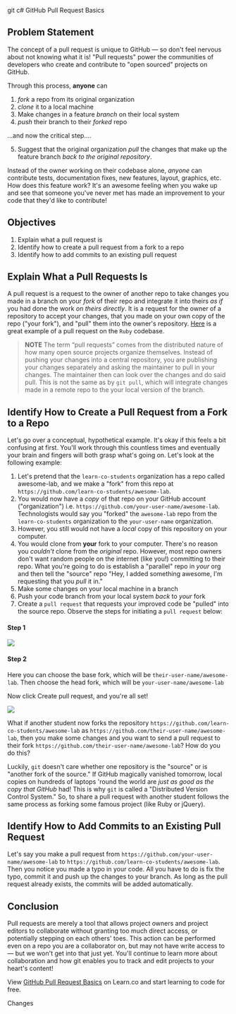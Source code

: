 git c# GitHub Pull Request Basics

## Problem Statement

The concept of a pull request is unique to GitHub &mdash; so don't feel nervous
about not knowing what it is! "Pull requests" power the communities of developers
who create and contribute to "open sourced" projects on GitHub.

Through this process, **anyone** can

1. _fork_ a repo from its original organization
2. _clone_ it to a local machine
3. Make changes in a feature _branch_ on their local system
4. _push_ their branch to their _forked_ repo

...and now the critical step....

5. Suggest that the original organization _pull_ the changes that make up the
   feature branch _back to the original repository_.

Instead of the owner working on their codebase alone, _anyone_ can contribute
tests, documentation fixes, new features, layout, graphics, etc. How does this
feature work? It's an awesome feeling when you wake up and see that someone
you've never met has made an improvement to your code that they'd like to
contribute!

## Objectives

1. Explain what a pull request is
1. Identify how to create a pull request from a fork to a repo
2. Identify how to add commits to an existing pull request

## Explain What a Pull Requests Is

A pull request is a request to the owner of another repo to take changes you
made in a branch on your _fork_ of their repo and integrate it into theirs _as
if_ you had done the work _on theirs directly_. It is a request for the owner
of a repository to accept your changes, that you made on your own copy of the
repo ("your fork"), and "pull" them into the owner's repository. [Here][pr] is
a great example of a pull request on the `Ruby` codebase.

> **NOTE** 
> The term “pull requests” comes from the distributed nature of how many open
> source projects organize themselves. Instead of pushing your changes into a
> central repository, you are publishing your changes separately and asking the
> maintainer to pull in your changes. The maintainer then can look over the changes
> and do said pull. This is not the same as by `git pull`, which will integrate
> changes made in a remote repo to the your local version of the branch.

## Identify How to Create a Pull Request from a Fork to a Repo

Let's go over a conceptual, hypothetical example. It's okay if this feels a bit
confusing at first. You'll work through this countless times and eventually
your brain and fingers will both grasp what's going on. Let's look at the
following example:


1. Let's pretend that the `learn-co-students` organization has a repo called
   awesome-lab, and we make a "fork" from this repo at
   `https://github.com/learn-co-students/awesome-lab`.
2. You would now have a _copy_ of that repo on your GitHub account ("organization") i.e.
   `https://github.com/your-user-name/awesome-lab`. Technologists would say
   you "forked" the `awesome-lab` repo from the `learn-co-students` organization
   to the `your-user-name` organization.
3. However, you still would not have a *local* copy of this repository on your computer.
4. You would clone from **your** fork to your computer. There's no reason you _couldn't_
   clone from the _original_ repo. However, most repo owners don't want random
   people on the internet (like you!) committing to their repo. What you're
   going to do is establish a "parallel" repo in _your_ org and then tell the
   "source" repo "Hey, I added something awesome, I'm requesting that you _pull_
   it in."
5. Make some changes on your local machine in a branch
6. Push your code branch from your local system _back_ to _your_ fork
7. Create a `pull request` that requests your improved code be "pulled" into the
   source repo. Observe the steps for initiating a `pull request` below:

#### Step 1

![](https://curriculum-content.s3.amazonaws.com/gitpulls/2.png)

#### Step 2

Here you can choose the base fork, which will be `their-user-name/awesome-lab`.
Then choose the head fork, which will be `your-user-name/awesome-lab`

Now click Create pull request, and you're all set!

![](https://curriculum-content.s3.amazonaws.com/gitpulls/4.jpg)

What if another student now forks the repository
`https://github.com/learn-co-students/awesome-lab`
as `https://github.com/their-user-name/awesome-lab`, then you make some changes and you
want to send a pull request to their fork `https://github.com/their-user-name/awesome-lab`?
How do you do this?

Luckily, `git` doesn't care whether one repository is the "source" or is
"another fork of the source." If GitHub magically vanished tomorrow, local copies on
hundreds of laptops 'round the world are _just as good as the copy that GitHub_ had!
This is why `git` is called a "Distributed Version Control System." So, to share a
pull request with another student follows the same process as forking some famous
project (like Ruby or jQuery).

## Identify How to Add Commits to an Existing Pull Request

Let's say you make a pull request from
`https://github.com/your-user-name/awesome-lab` to
`https://github.com/learn-co-students/awesome-lab`. Then you notice you made a
typo in your code. All you have to do is fix the typo, commit it and push up
the changes to your branch. As long as the pull request already exists, the
commits will be added automatically.

## Conclusion

Pull requests are merely a tool that allows project owners and project editors to
collaborate without granting too much direct access, or potentially stepping on
each others' toes. This action can be performed even on a repo you are a collaborator
on, but may not have write access to &mdash; but we won't get into that just yet. You'll
continue to learn more about collaboration and how git enables you to track and
edit projects to your heart's content!

<p data-visibility='hidden'>View <a href='https://learn.co/lessons/github-pull-request-basics' title='Github Pull Request Basics'>GitHub Pull Request Basics</a> on Learn.co and start learning to code for free.</p>

[pr]: https://github.com/ruby/ruby/pull/1051
Changes